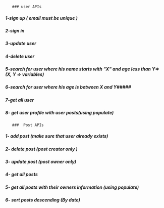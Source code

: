        ### user APIs
#####   1-sign up ( email must be unique ) 
#####   2-sign in 
#####   3-update user
#####   4-delete user
#####    5-search for user where his name starts with "X" and age less than Y=>   (X, Y => variables)
#####   6-search for user where his age is between X and Y#####
#####    7-get all user 
#####    8- get user profile with user posts(using populate)

       ###  Post APIs

 #####       1- add post (make sure that user already exists)
 #####        2- delete post (post creator only )
 #####       3- update post (post owner only)
 #####       4- get all posts
 #####       5- get all posts with their owners information (using populate)
 #####       6- sort posts descending (By date)
